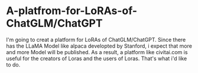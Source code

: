 # A-platfrom-for-LoRAs-of-ChatGLM/ChatGPT
I'm going to creat a platform for LoRAs of ChatGLM/ChatGPT. Since there has the LLaMA Model like alpaca developted by Stanford, i expect that more and more Model will be published. As a result, a platform like civitai.com is useful for the creators of Loras and the users of Loras. That's what i'd like to do.

